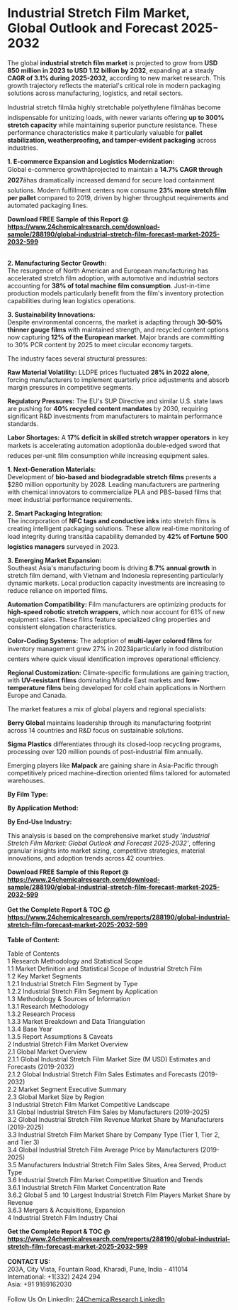 <h1>Industrial Stretch Film Market, Global Outlook and Forecast 2025-2032</h1><p>The global <strong>industrial stretch film market</strong> is projected to grow from <strong>USD 850 million in 2023 to USD 1.12 billion by 2032</strong>, expanding at a steady <strong>CAGR of 3.1% during 2025-2032</strong>, according to new market research. This growth trajectory reflects the material's critical role in modern packaging solutions across manufacturing, logistics, and retail sectors.</p><p>Industrial stretch filmâa highly stretchable polyethylene filmâhas become indispensable for unitizing loads, with newer variants offering <strong>up to 300% stretch capacity</strong> while maintaining superior puncture resistance. These performance characteristics make it particularly valuable for <strong>pallet stabilization, weatherproofing, and tamper-evident packaging</strong> across industries.</p><p><strong>1. E-commerce Expansion and Logistics Modernization:</strong><br>
Global e-commerce growthâprojected to maintain a <strong>14.7% CAGR through 2027</strong>âhas dramatically increased demand for secure load containment solutions. Modern fulfillment centers now consume <strong>23% more stretch film per pallet</strong> compared to 2019, driven by higher throughput requirements and automated packaging lines.</p><div><b>Download FREE Sample of this Report @ 
            <a href="https://www.24chemicalresearch.com/download-sample/288190/global-industrial-stretch-film-forecast-market-2025-2032-599">
            https://www.24chemicalresearch.com/download-sample/288190/global-industrial-stretch-film-forecast-market-2025-2032-599</a></b></div><br><p><strong>2. Manufacturing Sector Growth:</strong><br>
The resurgence of North American and European manufacturing has accelerated stretch film adoption, with automotive and industrial sectors accounting for <strong>38% of total machine film consumption</strong>. Just-in-time production models particularly benefit from the film's inventory protection capabilities during lean logistics operations.</p><p><strong>3. Sustainability Innovations:</strong><br>
Despite environmental concerns, the market is adapting through <strong>30-50% thinner gauge films</strong> with maintained strength, and recycled content options now capturing <strong>12% of the European market</strong>. Major brands are committing to 30% PCR content by 2025 to meet circular economy targets.</p><p>The industry faces several structural pressures:</p><p><strong>Raw Material Volatility:</strong> LLDPE prices fluctuated <strong>28% in 2022 alone</strong>, forcing manufacturers to implement quarterly price adjustments and absorb margin pressures in competitive segments.</p><p><strong>Regulatory Pressures:</strong> The EU's SUP Directive and similar U.S. state laws are pushing for <strong>40% recycled content mandates</strong> by 2030, requiring significant R&amp;D investments from manufacturers to maintain performance standards.</p><p><strong>Labor Shortages:</strong> A <strong>17% deficit in skilled stretch wrapper operators</strong> in key markets is accelerating automation adoptionâa double-edged sword that reduces per-unit film consumption while increasing equipment sales.</p><p><strong>1. Next-Generation Materials:</strong><br>
Development of <strong>bio-based and biodegradable stretch films</strong> presents a $280 million opportunity by 2028. Leading manufacturers are partnering with chemical innovators to commercialize PLA and PBS-based films that meet industrial performance requirements.</p><p><strong>2. Smart Packaging Integration:</strong><br>
The incorporation of <strong>NFC tags and conductive inks</strong> into stretch films is creating intelligent packaging solutions. These allow real-time monitoring of load integrity during transitâa capability demanded by <strong>42% of Fortune 500 logistics managers</strong> surveyed in 2023.</p><p><strong>3. Emerging Market Expansion:</strong><br>
Southeast Asia's manufacturing boom is driving <strong>8.7% annual growth</strong> in stretch film demand, with Vietnam and Indonesia representing particularly dynamic markets. Local production capacity investments are increasing to reduce reliance on imported films.</p><p><strong>Automation Compatibility:</strong> Film manufacturers are optimizing products for <strong>high-speed robotic stretch wrappers</strong>, which now account for 61% of new equipment sales. These films feature specialized cling properties and consistent elongation characteristics.</p><p><strong>Color-Coding Systems:</strong> The adoption of <strong>multi-layer colored films</strong> for inventory management grew 27% in 2023âparticularly in food distribution centers where quick visual identification improves operational efficiency.</p><p><strong>Regional Customization:</strong> Climate-specific formulations are gaining traction, with <strong>UV-resistant films</strong> dominating Middle East markets and <strong>low-temperature films</strong> being developed for cold chain applications in Northern Europe and Canada.</p><p>The market features a mix of global players and regional specialists:</p><p><strong>Berry Global</strong> maintains leadership through its manufacturing footprint across 14 countries and R&amp;D focus on sustainable solutions.</p><p><strong>Sigma Plastics</strong> differentiates through its closed-loop recycling programs, processing over 120 million pounds of post-industrial film annually.</p><p>Emerging players like <strong>Malpack</strong> are gaining share in Asia-Pacific through competitively priced machine-direction oriented films tailored for automated warehouses.</p><p><strong>By Film Type:</strong></p><p><strong>By Application Method:</strong></p><p><strong>By End-Use Industry:</strong></p><p>This analysis is based on the comprehensive market study <em>'Industrial Stretch Film Market: Global Outlook and Forecast 2025-2032'</em>, offering granular insights into market sizing, competitive strategies, material innovations, and adoption trends across 42 countries.</p><div><b>Download FREE Sample of this Report @ 
            <a href="https://www.24chemicalresearch.com/download-sample/288190/global-industrial-stretch-film-forecast-market-2025-2032-599">
            https://www.24chemicalresearch.com/download-sample/288190/global-industrial-stretch-film-forecast-market-2025-2032-599</a></b></div><br><div><b>Get the Complete Report & TOC @ 
            <a href="https://www.24chemicalresearch.com/reports/288190/global-industrial-stretch-film-forecast-market-2025-2032-599">
            https://www.24chemicalresearch.com/reports/288190/global-industrial-stretch-film-forecast-market-2025-2032-599</a></b></div><br>
            <b>Table of Content:</b><p>Table of Contents<br />
1 Research Methodology and Statistical Scope<br />
1.1 Market Definition and Statistical Scope of Industrial Stretch Film<br />
1.2 Key Market Segments<br />
1.2.1 Industrial Stretch Film Segment by Type<br />
1.2.2 Industrial Stretch Film Segment by Application<br />
1.3 Methodology & Sources of Information<br />
1.3.1 Research Methodology<br />
1.3.2 Research Process<br />
1.3.3 Market Breakdown and Data Triangulation<br />
1.3.4 Base Year<br />
1.3.5 Report Assumptions & Caveats<br />
2 Industrial Stretch Film Market Overview<br />
2.1 Global Market Overview<br />
2.1.1 Global Industrial Stretch Film Market Size (M USD) Estimates and Forecasts (2019-2032)<br />
2.1.2 Global Industrial Stretch Film Sales Estimates and Forecasts (2019-2032)<br />
2.2 Market Segment Executive Summary<br />
2.3 Global Market Size by Region<br />
3 Industrial Stretch Film Market Competitive Landscape<br />
3.1 Global Industrial Stretch Film Sales by Manufacturers (2019-2025)<br />
3.2 Global Industrial Stretch Film Revenue Market Share by Manufacturers (2019-2025)<br />
3.3 Industrial Stretch Film Market Share by Company Type (Tier 1, Tier 2, and Tier 3)<br />
3.4 Global Industrial Stretch Film Average Price by Manufacturers (2019-2025)<br />
3.5 Manufacturers Industrial Stretch Film Sales Sites, Area Served, Product Type<br />
3.6 Industrial Stretch Film Market Competitive Situation and Trends<br />
3.6.1 Industrial Stretch Film Market Concentration Rate<br />
3.6.2 Global 5 and 10 Largest Industrial Stretch Film Players Market Share by Revenue<br />
3.6.3 Mergers & Acquisitions, Expansion<br />
4 Industrial Stretch Film Industry Chai</p><div><b>Get the Complete Report & TOC @ 
            <a href="https://www.24chemicalresearch.com/reports/288190/global-industrial-stretch-film-forecast-market-2025-2032-599">
            https://www.24chemicalresearch.com/reports/288190/global-industrial-stretch-film-forecast-market-2025-2032-599</a></b></div><br><b>CONTACT US:</b><br>
            203A, City Vista, Fountain Road, Kharadi, Pune, India - 411014<br>
            International: +1(332) 2424 294<br>
            Asia: +91 9169162030 <br><br>
            Follow Us On LinkedIn: <a href="https://www.linkedin.com/company/24chemicalresearch/">24ChemicalResearch LinkedIn</a>